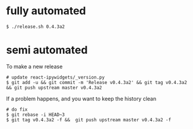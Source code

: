 
# fully automated

    $ ./release.sh 0.4.3a2

# semi automated
To make a new release
```
# update react-ipywidgets/_version.py
$ git add -u && git commit -m 'Release v0.4.3a2' && git tag v0.4.3a2 && git push upstream master v0.4.3a2
```


If a problem happens, and you want to keep the history clean
```
# do fix
$ git rebase -i HEAD~3
$ git tag v0.4.3a2 -f &&  git push upstream master v0.4.3a2 -f
```

